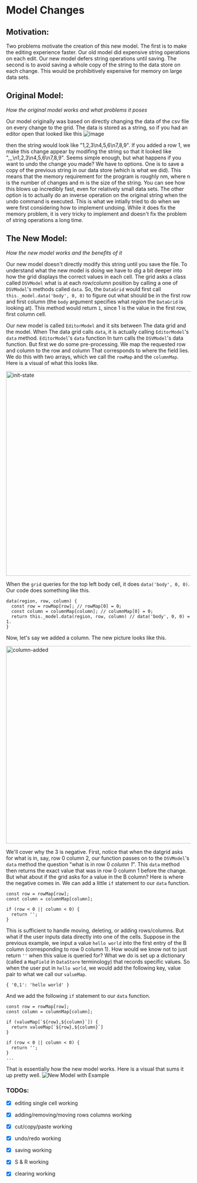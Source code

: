 

# Model Changes

## Motivation:

Two problems motivate the creation of this new model. The first is to make the editing experience faster. Our old model did expensive string operations on each edit. Our new model defers string operations until saving. The second is to avoid saving a whole copy of the string to the data store on each change. This would be prohibitively expensive for memory on large data sets. 

## Original Model:
_How the original model works and what problems it poses_


Our model originally was based on directly changing the data of the csv file on every change to the grid. The data is stored as a string, so if you had an editor open that looked like this
![image](https://user-images.githubusercontent.com/52261474/89075518-41dcbe80-d333-11ea-8cb0-9a9267905812.png)

then the string would look like "1,2,3\n4,5,6\n7,8,9". If you added a row 1, we make this change appear by modifing the string so that it looked like ",,,\n1,2,3\n4,5,6\n7,8,9". Seems simple enough, but what happens if you want to undo the change you made? We have to options. One is to save a copy of the previous string in our data store (which is what we did). This means that the memory requirement for the program is roughly nm, where n is the number of changes and m is the size of the string. You can see how this blows up incredibly fast, even for relatively small data sets. The other option is to actually do an inverse operation on the original string when the undo command is executed. This is what we intially tried to do when we were first considering how to implement undoing. While it does fix the memory problem, it is very tricky to implement and doesn't fix the problem of string operations a long time.


## The New Model:

_How the new model works and the benefits of it_


Our new model doesn't directly modify this string until you save the file. To understand what the new model is doing we have to dig a bit deeper into how the grid displays the correct values in each cell. The grid asks a class called `DSVModel` what is at each row/column position by calling a one of `DSVModel`'s methods called `data`. So, the `DataGrid` would first call `this._model.data('body', 0, 0)` to figure out what should be in the first row and first column (the `body` argument specifies what _region_ the `DataGrid` is looking at). This method would return `1`, since 1 is the value in the first row, first column cell.

Our new model is called `EditorModel` and it sits between The data grid and the model. When The data grid calls `data`, it is actually calling `EditorModel`'s `data` method. `EditorModel`'s `data` function In turn calls the `DSVModel`'s data function. But first we do some pre-processing. We map the requested row and column to the row and column That corresponds to where the field lies. We do this with two arrays, which we call the `rowMap` and the `columnMap`. Here is a visual of what this looks like.

<img width="557" alt="init-state" src="https://user-images.githubusercontent.com/52261474/89232442-5079de80-d59c-11ea-81e3-35fa9a13c03f.PNG">


When the `grid` queries for the top left body cell, it does `data('body', 0, 0)`. Our code does something like this.
```
data(region, row, column) {
  const row = rowMap[row]; // rowMap[0] = 0;
  const column = columnMap[column]; // columnMap[0] = 0;
  return this._model.data(region, row, column) // data('body', 0, 0) = 1.
}
```

Now, let's say we added a column. The new picture looks like this.

<img width="538" alt="column-added" src="https://user-images.githubusercontent.com/52261474/89232652-b8c8c000-d59c-11ea-843d-327429b943aa.PNG">

We'll cover why the 3 is negative. First, notice that when the datgrid asks for what is in, say, row 0 column 2, our function passes on to the `DSVModel`'s `data` method the question "what is in row 0 _column 1_". This `data` method then returns the exact value that was in row 0 column 1 before the change. But what about if the grid asks for a value in the B column? Here is where the negative comes in. We can add a little `if` statement to our `data` function.

```
const row = rowMap[row];
const column = columnMap[column];

if (row < 0 || column < 0) {
  return '';
}
```

This is sufficient to handle moving, deleting, or adding rows/columns. But what if the user inputs data directly into one of the cells. Suppose in the previous example, we input a value `hello world` into the first entry of the B column (corresponding to row 0 column 1). How would we know not to just return `''` when this value is queried for? What we do is set up a dictionary (called a `MapField` in `DataStore` terminology) that records specific values. So when the user put in `hello world`, we would add the following key, value pair to what we call our `valueMap`.

```
{ '0,1': 'hello world' }
```

And we add the following `if` statement to our `data` function.

```
const row = rowMap[row];
const column = columnMap[column];

if (valueMap[`${row},${column}`]) {
  return valueMap[`${row},${column}`]
}

if (row < 0 || column < 0) {
  return '';
}
...
```

That is essentially how the new model works. Here is a visual that sums it up pretty well.
![New Model with Example](https://user-images.githubusercontent.com/52261474/89961198-ded20e00-dbf5-11ea-8966-bf444186ed06.png)


### TODOs:
- [x] editing single cell working
- [x] adding/removing/moving rows columns working
- [x] cut/copy/paste working
- [x] undo/redo working
- [x] saving working
- [x] S & R working
- [x] clearing working



